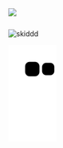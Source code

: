 <div align="left">
<img src="https://profile-counter.glitch.me/5c0/count.svg"/>
<div>

###

![skiddd](https://user-images.githubusercontent.com/93293719/189478020-75f9d9e9-3fe8-48c5-89a5-1f9f76ac27f4.gif)

![Snake animation](https://github.com/5c0/5c0/blob/output/github-contribution-grid-snake.svg)

